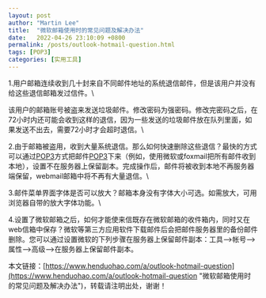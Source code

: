 ```yaml
---
layout: post  
author: "Martin Lee"  
title:  "微软邮箱使用时的常见问题及解决办法"  
date:   2022-04-26 23:10:09 +0800  
permalink: /posts/outlook-hotmail-question.html  
tags: [POP3]  
categories: [实用工具]  
---
```

1.用户邮箱连续收到几十封来自不同邮件地址的系统退信邮件，但是该用户并没有给这些退信邮箱发过信件。\

该用户的邮箱账号被盗来发送垃圾邮件。修改密码为强密码。修改完密码之后，在72小时内还可能会收到这样的退信，因为一些发送的垃圾邮件放在队列里面，如果发送不出去，需要72小时才会超时退信。\

2.由于邮箱被盗用，收到大量系统退信。那么如何快速删除这些退信？最快的方式可以通过[POP3](https://www.henduohao.com/tag/pop3 "POP3，全名为“Post Office Protocol - Version 3”，即“邮局协议版本3”。")方式把邮件[POP3](https://www.henduohao.com/tag/pop3 "POP3，全名为“Post Office Protocol - Version 3”，即“邮局协议版本3”。")下来（例如，使用微软或foxmail把所有邮件收到本地），设置不在服务器上保留副本。完成操作后，邮件将被收到本地不再服务器端保留，webmail邮箱中将不再有大量退信。\

3.邮件菜单界面字体是否可以放大？邮箱本身没有字体大小可选。如需放大，可用浏览器自带的放大字体功能。\

4.设置了微软邮箱之后，如何才能使来信既存在微软邮箱的收件箱内，同时又在web信箱中保存？微软等第三方应用软件下载邮件后会把邮件服务器里的备份邮件删除。您可以通过设置微软的下列步骤在服务器上保留邮件副本：工具-->帐号-->属性-->高级-->在服务器上保留邮件副本。

本文链接：[https://www.henduohao.com/a/outlook-hotmail-question](https://www.henduohao.com/a/outlook-hotmail-question "微软邮箱使用时的常见问题及解决办法")，转载请注明出处，谢谢！